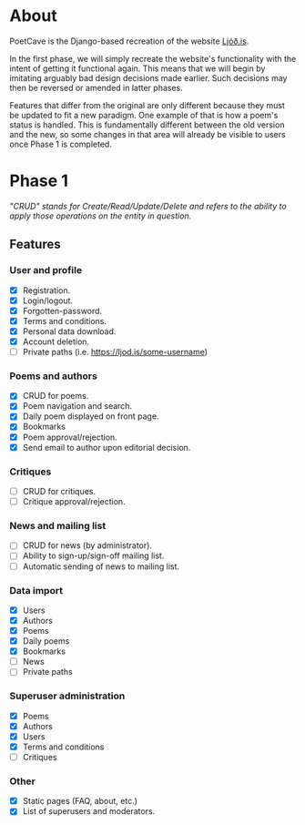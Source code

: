 # About

PoetCave is the Django-based recreation of the website [Ljóð.is](https://ljod.is).

In the first phase, we will simply recreate the website's functionality with the intent of getting it functional again. This means that we will begin by imitating arguably bad design decisions made earlier. Such decisions may then be reversed or amended in latter phases.

Features that differ from the original are only different because they must be updated to fit a new paradigm. One example of that is how a poem's status is handled. This is fundamentally different between the old version and the new, so some changes in that area will already be visible to users once Phase 1 is completed.

# Phase 1

*"CRUD" stands for Create/Read/Update/Delete and refers to the ability to apply those operations on the entity in question.*

## Features

### User and profile
- [x] Registration.
- [x] Login/logout.
- [x] Forgotten-password.
- [x] Terms and conditions.
- [x] Personal data download.
- [x] Account deletion.
- [ ] Private paths (i.e. https://ljod.is/some-username)

### Poems and authors
- [x] CRUD for poems.
- [X] Poem navigation and search.
- [x] Daily poem displayed on front page.
- [x] Bookmarks
- [x] Poem approval/rejection.
- [x] Send email to author upon editorial decision.

### Critiques
- [ ] CRUD for critiques.
- [ ] Critique approval/rejection.

### News and mailing list
- [ ] CRUD for news (by administrator).
- [ ] Ability to sign-up/sign-off mailing list.
- [ ] Automatic sending of news to mailing list.

### Data import
- [x] Users
- [x] Authors
- [x] Poems
- [x] Daily poems
- [x] Bookmarks
- [ ] News
- [ ] Private paths

### Superuser administration
- [x] Poems
- [x] Authors
- [x] Users
- [x] Terms and conditions
- [ ] Critiques

### Other
- [x] Static pages (FAQ, about, etc.)
- [x] List of superusers and moderators.
